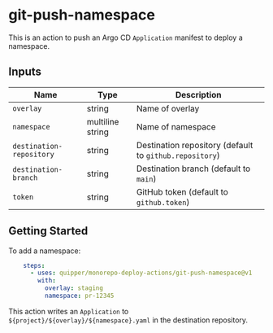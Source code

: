 # git-push-namespace

This is an action to push an Argo CD `Application` manifest to deploy a namespace.


## Inputs

Name | Type | Description
-----|------|------------
`overlay` | string | Name of overlay
`namespace` | multiline string | Name of namespace
`destination-repository` | string | Destination repository (default to `github.repository`)
`destination-branch` | string | Destination branch (default to `main`)
`token` | string | GitHub token (default to `github.token`)


## Getting Started

To add a namespace:

```yaml
    steps:
      - uses: quipper/monorepo-deploy-actions/git-push-namespace@v1
        with:
          overlay: staging
          namespace: pr-12345
```

This action writes an `Application` to `${project}/${overlay}/${namespace}.yaml` in the destination repository.
